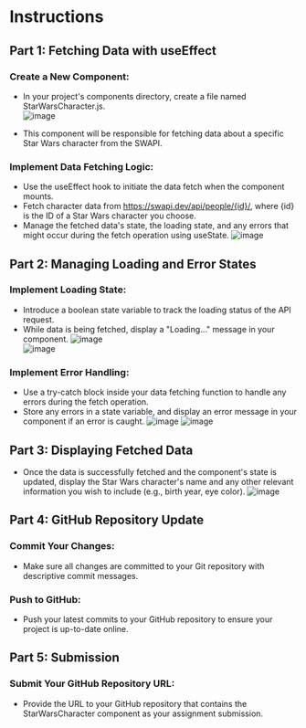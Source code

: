 # Instructions  
## Part 1: Fetching Data with useEffect  
### Create a New Component:  
  
- In your project's components directory, create a file named StarWarsCharacter.js.  
![image](https://github.com/rja87sd/w2-d3-assignment/assets/145504216/8ff4bf37-68d4-49cb-a290-1862a644de63)  
  
- This component will be responsible for fetching data about a specific Star Wars character from the SWAPI.
  
### Implement Data Fetching Logic:  
  
- Use the useEffect hook to initiate the data fetch when the component mounts.  
- Fetch character data from https://swapi.dev/api/people/{id}/, where {id} is the ID of a Star Wars character you choose.
- Manage the fetched data's state, the loading state, and any errors that might occur during the fetch operation using useState. 
![image](https://github.com/rja87sd/w2-d3-assignment/assets/145504216/0c8d530a-811d-497a-a509-823d4fb60f38)
    
## Part 2: Managing Loading and Error States  
### Implement Loading State:  
  
- Introduce a boolean state variable to track the loading status of the API request.
- While data is being fetched, display a "Loading..." message in your component.
![image](https://github.com/rja87sd/w2-d3-assignment/assets/145504216/5f2abc0c-a9a1-4e49-a648-afa05098fd4b)  
![image](https://github.com/rja87sd/w2-d3-assignment/assets/145504216/4e0703be-7b28-4dec-a9dd-e1402e98b656)  
  
### Implement Error Handling:  
  
- Use a try-catch block inside your data fetching function to handle any errors during the fetch operation.
- Store any errors in a state variable, and display an error message in your component if an error is caught.
![image](https://github.com/rja87sd/w2-d3-assignment/assets/145504216/eab7920c-db49-43cd-93b1-05ae978255f7)
![image](https://github.com/rja87sd/w2-d3-assignment/assets/145504216/452ba2ec-16e8-46b2-8ef0-ee7cdeab37d6)  
  
## Part 3: Displaying Fetched Data  
  
- Once the data is successfully fetched and the component's state is updated, display the Star Wars character's name and any other relevant information you wish to include (e.g., birth year, eye color).
![image](https://github.com/rja87sd/w2-d3-assignment/assets/145504216/d56a8e42-bb44-41b6-b8c8-2d71fb215d34)  
  
## Part 4: GitHub Repository Update  
### Commit Your Changes:  
  
- Make sure all changes are committed to your Git repository with descriptive commit messages.
  
### Push to GitHub:  
  
- Push your latest commits to your GitHub repository to ensure your project is up-to-date online.
  
## Part 5: Submission  
### Submit Your GitHub Repository URL:  
  
- Provide the URL to your GitHub repository that contains the StarWarsCharacter component as your assignment submission.
